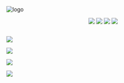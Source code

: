 ![logo](https://i.imgur.com/tYNx9fY.png)

<p align="center">
  <a href="https://comfig.app/huds/page/sunsethud"><img src="https://i.imgur.com/0o80QUt.png"></a>
  <a href="https://www.teamfortress.tv/53596/sunset-hud"><img src="https://i.imgur.com/xTQ26gp.png"></a>
  <a href="https://gamebanana.com/mods/291779"><img src="https://i.imgur.com/UzXoexI.png"></a>
  <a href="https://www.editor.criticalflaw.ca/"><img src="https://i.imgur.com/6JJTzkc.png"></a>
</p>

##

<a href="https://imgur.com/a/cJYtauq"><img src="https://i.imgur.com/vVxJdvB.png"></a>

<a href="https://github.com/Hypnootize/Sunset-Hud/wiki"><img src="https://i.imgur.com/UpvlsG7.png"></a>

<a href="https://github.com/Hypnootize/Sunset-Hud/wiki/Customization"><img src="https://i.imgur.com/tDsELgW.png"></a>

<a href="https://github.com/Hypnootize/Sunset-Hud/wiki/Credits"><img src="https://i.imgur.com/CjePbm6.png"></a>
